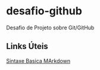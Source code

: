 # desafio-github
Desafio de Projeto sobre Git/GitHub

## Links Úteis
[Sintaxe Basica MArkdown](https://www.markdownguide.org/basic-syntax/)
